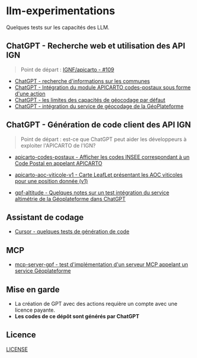 # llm-experimentations

Quelques tests sur les capacités des LLM.

## ChatGPT - Recherche web et utilisation des API IGN

> Point de départ : [IGNF/apicarto - #109](https://github.com/IGNF/apicarto/issues/109)

* [ChatGPT - recherche d'informations sur les communes](chatgpt-communes/README.md)
* [ChatGPT - Intégration du module APICARTO codes-postaux sous forme d'une action](chatgpt-apicarto-codes-postaux/README.md)
* [ChatGPT - les limites des capacités de géocodage par défaut](chatgpt-geocodage-limites/README.md)
* [ChatGPT - intégration du service de géocodage de la GéoPlateforme](chatgpt-geocodage-gpf//README.md)


## ChatGPT - Génération de code client des API IGN

> Point de départ : est-ce que ChatGPT peut aider les développeurs à exploiter l'APICARTO de l'IGN?

* [apicarto-codes-postaux - Afficher les codes INSEE correspondant à un Code Postal en appelant APICARTO](apicarto-codes-postaux/README.md)
* [apicarto-aoc-viticole-v1 - Carte LeafLet présentant les AOC viticoles pour une position donnée (v1)](apicarto-aoc-viticole-v1/README.md)

* [gpf-altitude - Quelques notes sur un test intégration du service altimétrie de la Géoplateforme dans ChatGPT](gpf-altitude/README.md)

## Assistant de codage

* [Cursor - quelques tests de génération de code](cursor-notes/README.md)

## MCP

* [mcp-server-gpf - test d'implémentation d'un serveur MCP appelant un service Géoplateforme](mcp-server-gpf/README.md)

## Mise en garde

* La création de GPT avec des actions requière un compte avec une licence payante.
* **Les codes de ce dépôt sont générés par ChatGPT**

## Licence

[LICENSE](LICENSE)

